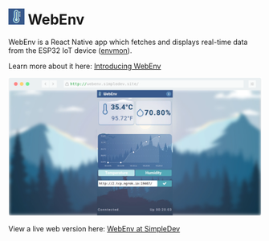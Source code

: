 # ![](assets/icon.png) WebEnv

WebEnv is a React Native app which fetches and displays real-time data from the
ESP32 IoT device ([envmon](https://github.com/furquan-lp/envmon-minimal)).

Learn more about it here: [Introducing WebEnv](https://tctp.xyz/)

![](screenshot.png)

View a live web version here: [WebEnv at SimpleDev](http://webenv.simpledev.site/)
